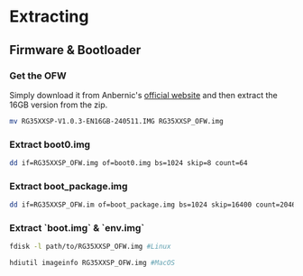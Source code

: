 # Extracting

## Firmware & Bootloader

### Get the OFW

Simply download it from Anbernic's [official website](https://win.anbernic.com/download/412.html) and then extract the 16GB version from the zip.

```bash
mv RG35XXSP-V1.0.3-EN16GB-240511.IMG RG35XXSP_OFW.img
```

### Extract boot0.img

```bash
dd if=RG35XXSP_OFW.img of=boot0.img bs=1024 skip=8 count=64
```

### Extract boot\_package.img

```bash
dd if=RG35XXSP_OFW.im of=boot_package.img bs=1024 skip=16400 count=20464
```

### Extract \`boot.img\` & \`env.img\`

```bash
fdisk -l path/to/RG35XXSP_OFW.img #Linux
```

```bash
hdiutil imageinfo RG35XXSP_OFW.img #MacOS
```

